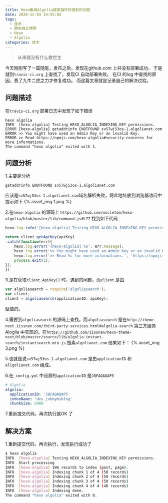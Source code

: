 ```yaml
---
title: Hexo集成Algolia搜索插件时遇到的问题
date: 2020-12-03 14:55:03
tags:
  - 技术
  - 静态独立博客
  - Hexo
  - Algolia
categories: 技术
---
```


>从来就没有什么救世主

今天刚刚写了一篇随笔，发布之后，发现在github.com 上并没有部署成功，
于是就到`travis-ci.org` 上查找了，发现CI 自动部署失败。
在CI 的log 中查找的原因，费了九牛二虎之力才修复成功。
而这篇文章就是记录自己的解决过程。

<!-- more -->

## 问题描述
在`travis-ci.org` 部署日志中发现了如下错误
```
hexo algolia
INFO  [hexo-algolia] Testing HEXO_ALGOLIA_INDEXING_KEY permissions.
ERROR [hexo-algolia] getaddrinfo ENOTFOUND sv57wj53os-1.algolianet.com
ERROR >> You might have used an Admin Key or an invalid Key.
ERROR >> Read https://npmjs.com/hexo-algolia#security-concerns for more informations.
The command "hexo algolia" exited with 1.
```

## 问题分析
1.主要是分析
```
getaddrinfo ENOTFOUND sv57wj53os-1.algolianet.com
```
应该是`sv57wj53os-1.algolianet.com`域名解析失败，将此地址放到浏览器访问中提示如下
{% asset_img 1.png %}

2.在`hexo-algolia` 的源码上 `https://github.com/oncletom/hexo-algolia/blob/master/lib/command.js#L77` 找到如下代码
```js
hexo.log.info('[hexo-algolia] Testing HEXO_ALGOLIA_INDEXING_KEY permissions.');

return client.getApiKey(apiKey)
.catch(function(err){
    hexo.log.error('[hexo-algolia] %s', err.message);
    hexo.log.error('>> You might have used an Admin Key or an invalid Key.');
    hexo.log.error('>> Read %s for more informations.', 'https://npmjs.com/hexo-algolia#security-concerns');
    process.exit(1);
});
})
```

3.是在获取`client.ApiKey()` 时，遇到的问题，而`client` 是由
```js
var algoliasearch = require('algoliasearch');
var client;
client = algoliasearch(applicationID, apiKey);
```
赋值的。

4.需要到`algoliasearch` 的源码上查找，而`algoliasearch` 是在`http://theme-next.iissnan.com/third-party-services.html#algolia-search` 第三方服务Aloglia 中实现的。在`https://github.com/iissnan/hexo-theme-next/blob/master/source/lib/algolia-instant-search/instantsearch.min.js` 搜素`algolianet.com` 结果如下：
{% asset_img 3.png %}

5.也就是说`sv57wj53os-1.algolianet.com` 是由`applicationID` 和`aligolianet.com` 组成。

6.在`_config.yml` 中设置的`applicationID` 是`JQFAQAQAP5`
```yaml
# Algolia
algolia:
  applicationID: 'JQFAQAQAP5'
  indexName: 'dev_jobbymsblog'
  chunkSize: 5000
```

7.重新提交代码，再次执行就OK 了

## 解决方案
1.重新提交代码，再次执行，发现执行成功了
```bash
$ hexo algolia
INFO  [hexo-algolia] Testing HEXO_ALGOLIA_INDEXING_KEY permissions.
INFO  Start processing
INFO  [hexo-algolia] 196 records to index (post, page).
INFO  [hexo-algolia] Indexing chunk 1 of 4 (50 records)
INFO  [hexo-algolia] Indexing chunk 2 of 4 (50 records)
INFO  [hexo-algolia] Indexing chunk 3 of 4 (50 records)
INFO  [hexo-algolia] Indexing chunk 4 of 4 (46 records)
INFO  [hexo-algolia] Indexing done.
The command "hexo algolia" exited with 0.
```

